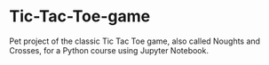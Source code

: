 # Tic-Tac-Toe-game
Pet project of the classic Tic Tac Toe game, also called Noughts and Crosses, for a Python course using Jupyter Notebook.
